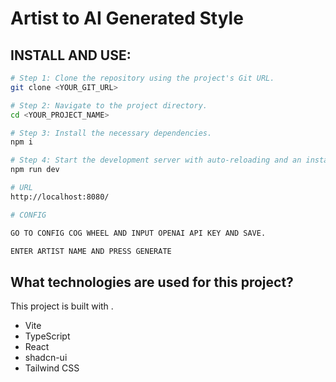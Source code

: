 # Artist to AI Generated Style

## INSTALL AND USE:

```sh
# Step 1: Clone the repository using the project's Git URL.
git clone <YOUR_GIT_URL>

# Step 2: Navigate to the project directory.
cd <YOUR_PROJECT_NAME>

# Step 3: Install the necessary dependencies.
npm i

# Step 4: Start the development server with auto-reloading and an instant preview.
npm run dev

# URL
http://localhost:8080/

# CONFIG

GO TO CONFIG COG WHEEL AND INPUT OPENAI API KEY AND SAVE.

ENTER ARTIST NAME AND PRESS GENERATE

```


## What technologies are used for this project?

This project is built with .

- Vite
- TypeScript
- React
- shadcn-ui
- Tailwind CSS


